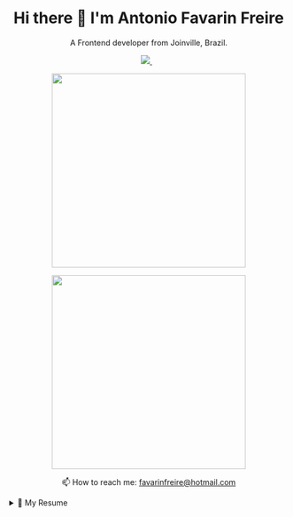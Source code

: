 <h1 align='center'>
  Hi there 👋 I'm Antonio Favarin Freire
</h1>

<p align='center'>
  A Frontend developer from Joinville, Brazil.
</p>

<p align='center'>
  
  <a href="https://www.linkedin.com/in/antonio-favarin-13a58a205/">
    <img src="https://img.shields.io/badge/linkedin-%230077B5.svg?&style=for-the-badge&logo=linkedin&logoColor=white" />
  </a>&nbsp;&nbsp;
  <!--<a href="https://instagram.com/carlosjruchoa">
    <img src="https://img.shields.io/badge/instagram-%23E4405F.svg?&style=for-the-badge&logo=instagram&logoColor=white" />        
  </a>&nbsp;&nbsp;-->

</p>
<p align='center'>
  <a href="#"><img src="https://github-readme-stats.vercel.app/api?username=antoniofavarinfreire&show_icons=true&count_private=true&theme=dark" width="350"></a>
</p>

</p>
<p align='center'>
  <a href="#"><img src="https://github-readme-stats.vercel.app/api/top-langs/?username=antoniofavarinfreire&hide=TeX&layout=compact" width="350"></a>
</p>

<p align='center'>
  📫 How to reach me: <a href='mailto:favarinfreire@hotmail.com'>favarinfreire@hotmail.com</a>
</p>
<!--
## Experience

<img align="right" src="https://img.shields.io/badge/-HTML5-E34F26?style=flat-square&logo=html5&logoColor=white" />
<img align="right" src="https://img.shields.io/badge/-CSS3-1572B6?style=flat-square&logo=css3" />
<img align="right" src="https://img.shields.io/badge/-Bootstrap-563D7C?style=flat-square&logo=bootstrap" />
<img align="right" src="https://img.shields.io/badge/-php-394989?style=plastic&logo=php" />

<img align="right" src="https://img.shields.io/badge/-JavaScript-black?style=flat-square&logo=javascript" />
<img align="right" src="https://img.shields.io/badge/-Nodejs-black?style=flat-square&logo=Node.js" />
<img align="right" src="https://img.shields.io/badge/-React-black?style=flat-square&logo=react" />
<img align="right" src="https://img.shields.io/badge/React%20Native-3D6098?style=social&logo=react&logoColor=3D6098" />
<img align="right" src="https://img.shields.io/badge/-TypeScript-007ACC?style=flat-square&logo=typescript" />
<img align="right" src="https://img.shields.io/badge/-MongoDB-black?style=flat-square&logo=mongodb" />
<img align="right" src="https://img.shields.io/badge/-MySQL-black?style=flat-square&logo=mysql" />
<img align="right" src="https://img.shields.io/badge/-Git-black?style=flat-square&logo=git" />
<img align="right" src="https://img.shields.io/badge/-GitHub-181717?style=flat-square&logo=github" />
<img align="right" src="https://img.shields.io/badge/Styled%20Components-DB7093?style=social&logo=styled-components&logoColor=DB7093" />
<img align="right" src="https://img.shields.io/badge/Figma-F04B4C?style=social&logo=figma&logoColor=F04B4C" />
<img align="right" src="https://img.shields.io/badge/-MatrialUI-0081CB?style=plastic&logo=material-UI" />
<img align="right" src="https://img.shields.io/badge/-Express.JS-c7b198?style=plastic&logo=Express.JS" />

<br>
<br>
<br>-->
<details>
  <summary>📃 My Resume</summary>


## Education

- 📖 **Bacharelado em Ciencia da Computação**\
📆 2016 - Moment\
📍 **Universidade do Estado de Santa Catarina - UDESC ** - Joinville/SC, Brazil
<br>
<br>
<br>
- 👨‍💻 **FrontEnd Developer**\
📆 2021 - Moment\
📍 **Objetiva.digital ** - Joinville/SC, Brazil<br>

<img align="right" src="https://img.shields.io/badge/-HTML5-E34F26?style=flat-square&logo=html5&logoColor=white" />
<img align="right" src="https://img.shields.io/badge/-CSS3-1572B6?style=flat-square&logo=css3" />
<img align="right" src="https://img.shields.io/badge/-Bootstrap-563D7C?style=flat-square&logo=bootstrap" />
<img align="right" src="https://img.shields.io/badge/-JavaScript-black?style=flat-square&logo=javascript" />
<img align="right" src="https://img.shields.io/badge/-Nodejs-black?style=flat-square&logo=Node.js" />
<img align="right" src="https://img.shields.io/badge/-MySQL-black?style=flat-square&logo=mysql" />
<img align="right" src="https://img.shields.io/badge/-Git-black?style=flat-square&logo=git" />
<br>
<br>
<br>


</details>

